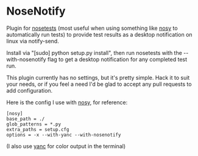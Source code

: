 NoseNotify
==========

Plugin for [nosetests](https://nose.readthedocs.org/) (most useful when using something like [nosy](http://pypi.python.org/pypi/nosy) to automatically run tests) to provide test results as a desktop notification on linux via notify-send.

Install via "[sudo] python setup.py install", then run nosetests with the --with-nosenotify flag to get a desktop notification for any completed test run.

This plugin currently has no settings, but it's pretty simple.  Hack it to suit your needs, or if you feel a need I'd be glad to accept any pull requests to add configuration.

Here is the config I use with [nosy](http://pypi.python.org/pypi/nosy), for reference:

    [nosy]
    base_path = ./
    glob_patterns = *.py
    extra_paths = setup.cfg
    options = -x --with-yanc --with-nosenotify

(I also use [yanc](https://github.com/ischium/yanc) for color output in the terminal)
